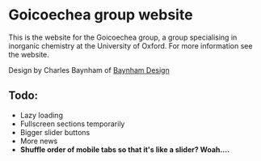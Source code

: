 # Goicoechea group website

This is the website for the Goicoechea group, a group specialising in inorganic chemistry at the University of Oxford. For more information see the website. 

Design by Charles Baynham of [Baynham Design](http://www.baynhamdesign.co.uk/)

## Todo:

* Lazy loading
* Fullscreen sections temporarily
* Bigger slider buttons
* More news
* __Shuffle order of mobile tabs so that it's like a slider? Woah....__